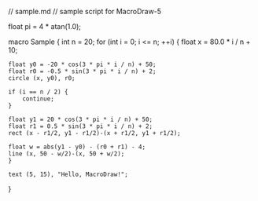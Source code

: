 // sample.md
// sample script for MacroDraw-5


float pi = 4 * atan(1.0);

macro Sample
{
    int n = 20;
    for (int i = 0; i <= n; ++i) {
	float x = 80.0 * i / n + 10;

	float y0 = -20 * cos(3 * pi * i / n) + 50;
	float r0 = -0.5 * sin(3 * pi * i / n) + 2;
	circle (x, y0), r0;

	if (i == n / 2) {
	    continue;
	}

	float y1 = 20 * cos(3 * pi * i / n) + 50;
	float r1 = 0.5 * sin(3 * pi * i / n) + 2;
	rect (x - r1/2, y1 - r1/2)-(x + r1/2, y1 + r1/2);

	float w = abs(y1 - y0) - (r0 + r1) - 4;
	line (x, 50 - w/2)-(x, 50 + w/2);
    }

    text (5, 15), "Hello, MacroDraw!";
}

